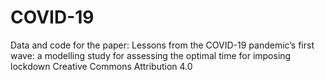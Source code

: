 # COVID-19
Data and code for the paper: Lessons from the COVID-19 pandemic’s first wave: a modelling study for assessing the optimal time for imposing lockdown
Creative Commons Attribution 4.0
